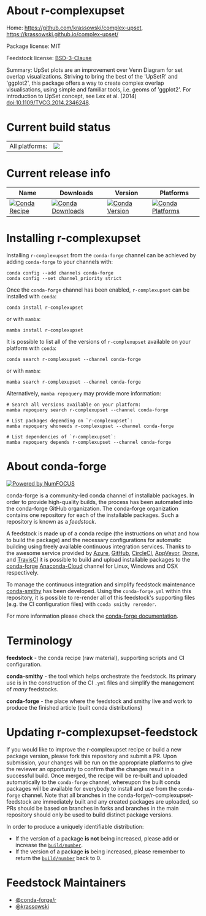 About r-complexupset
====================

Home: https://github.com/krassowski/complex-upset, https://krassowski.github.io/complex-upset/

Package license: MIT

Feedstock license: [BSD-3-Clause](https://github.com/conda-forge/r-complexupset-feedstock/blob/main/LICENSE.txt)

Summary: UpSet plots are an improvement over Venn Diagram for set overlap visualizations. Striving to bring the best of the 'UpSetR' and 'ggplot2', this package offers a way to create complex overlap visualisations, using simple and familiar tools, i.e. geoms of 'ggplot2'. For introduction to UpSet concept, see Lex et al. (2014) <doi:10.1109/TVCG.2014.2346248>.

Current build status
====================


<table><tr><td>All platforms:</td>
    <td>
      <a href="https://dev.azure.com/conda-forge/feedstock-builds/_build/latest?definitionId=12417&branchName=main">
        <img src="https://dev.azure.com/conda-forge/feedstock-builds/_apis/build/status/r-complexupset-feedstock?branchName=main">
      </a>
    </td>
  </tr>
</table>

Current release info
====================

| Name | Downloads | Version | Platforms |
| --- | --- | --- | --- |
| [![Conda Recipe](https://img.shields.io/badge/recipe-r--complexupset-green.svg)](https://anaconda.org/conda-forge/r-complexupset) | [![Conda Downloads](https://img.shields.io/conda/dn/conda-forge/r-complexupset.svg)](https://anaconda.org/conda-forge/r-complexupset) | [![Conda Version](https://img.shields.io/conda/vn/conda-forge/r-complexupset.svg)](https://anaconda.org/conda-forge/r-complexupset) | [![Conda Platforms](https://img.shields.io/conda/pn/conda-forge/r-complexupset.svg)](https://anaconda.org/conda-forge/r-complexupset) |

Installing r-complexupset
=========================

Installing `r-complexupset` from the `conda-forge` channel can be achieved by adding `conda-forge` to your channels with:

```
conda config --add channels conda-forge
conda config --set channel_priority strict
```

Once the `conda-forge` channel has been enabled, `r-complexupset` can be installed with `conda`:

```
conda install r-complexupset
```

or with `mamba`:

```
mamba install r-complexupset
```

It is possible to list all of the versions of `r-complexupset` available on your platform with `conda`:

```
conda search r-complexupset --channel conda-forge
```

or with `mamba`:

```
mamba search r-complexupset --channel conda-forge
```

Alternatively, `mamba repoquery` may provide more information:

```
# Search all versions available on your platform:
mamba repoquery search r-complexupset --channel conda-forge

# List packages depending on `r-complexupset`:
mamba repoquery whoneeds r-complexupset --channel conda-forge

# List dependencies of `r-complexupset`:
mamba repoquery depends r-complexupset --channel conda-forge
```


About conda-forge
=================

[![Powered by
NumFOCUS](https://img.shields.io/badge/powered%20by-NumFOCUS-orange.svg?style=flat&colorA=E1523D&colorB=007D8A)](https://numfocus.org)

conda-forge is a community-led conda channel of installable packages.
In order to provide high-quality builds, the process has been automated into the
conda-forge GitHub organization. The conda-forge organization contains one repository
for each of the installable packages. Such a repository is known as a *feedstock*.

A feedstock is made up of a conda recipe (the instructions on what and how to build
the package) and the necessary configurations for automatic building using freely
available continuous integration services. Thanks to the awesome service provided by
[Azure](https://azure.microsoft.com/en-us/services/devops/), [GitHub](https://github.com/),
[CircleCI](https://circleci.com/), [AppVeyor](https://www.appveyor.com/),
[Drone](https://cloud.drone.io/welcome), and [TravisCI](https://travis-ci.com/)
it is possible to build and upload installable packages to the
[conda-forge](https://anaconda.org/conda-forge) [Anaconda-Cloud](https://anaconda.org/)
channel for Linux, Windows and OSX respectively.

To manage the continuous integration and simplify feedstock maintenance
[conda-smithy](https://github.com/conda-forge/conda-smithy) has been developed.
Using the ``conda-forge.yml`` within this repository, it is possible to re-render all of
this feedstock's supporting files (e.g. the CI configuration files) with ``conda smithy rerender``.

For more information please check the [conda-forge documentation](https://conda-forge.org/docs/).

Terminology
===========

**feedstock** - the conda recipe (raw material), supporting scripts and CI configuration.

**conda-smithy** - the tool which helps orchestrate the feedstock.
                   Its primary use is in the construction of the CI ``.yml`` files
                   and simplify the management of *many* feedstocks.

**conda-forge** - the place where the feedstock and smithy live and work to
                  produce the finished article (built conda distributions)


Updating r-complexupset-feedstock
=================================

If you would like to improve the r-complexupset recipe or build a new
package version, please fork this repository and submit a PR. Upon submission,
your changes will be run on the appropriate platforms to give the reviewer an
opportunity to confirm that the changes result in a successful build. Once
merged, the recipe will be re-built and uploaded automatically to the
`conda-forge` channel, whereupon the built conda packages will be available for
everybody to install and use from the `conda-forge` channel.
Note that all branches in the conda-forge/r-complexupset-feedstock are
immediately built and any created packages are uploaded, so PRs should be based
on branches in forks and branches in the main repository should only be used to
build distinct package versions.

In order to produce a uniquely identifiable distribution:
 * If the version of a package **is not** being increased, please add or increase
   the [``build/number``](https://docs.conda.io/projects/conda-build/en/latest/resources/define-metadata.html#build-number-and-string).
 * If the version of a package **is** being increased, please remember to return
   the [``build/number``](https://docs.conda.io/projects/conda-build/en/latest/resources/define-metadata.html#build-number-and-string)
   back to 0.

Feedstock Maintainers
=====================

* [@conda-forge/r](https://github.com/conda-forge/r/)
* [@krassowski](https://github.com/krassowski/)

